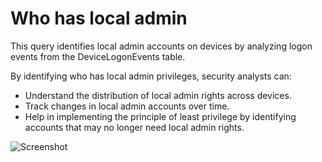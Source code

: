 # Who has local admin
This query identifies local admin accounts on devices by analyzing logon events from the DeviceLogonEvents table.

 By identifying who has local admin privileges, security analysts can:
 - Understand the distribution of local admin rights across devices.
 - Track changes in local admin accounts over time.
 - Help in implementing the principle of least privilege by identifying accounts that may no longer need local admin rights.
 
 ![Screenshot](https://github.com/user-attachments/assets/a661bde0-1434-4ad4-a087-fd92d260ee55)

